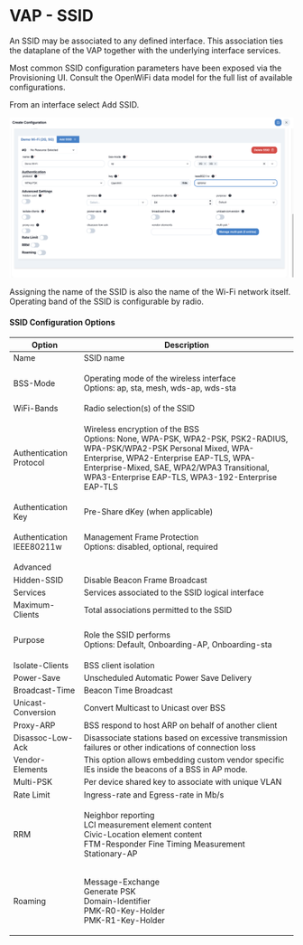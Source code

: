 # VAP - SSID

An SSID may be associated to any defined interface. This association ties the dataplane of the VAP together with the underlying interface services.&#x20;

Most common SSID configuration parameters have been exposed via the Provisioning UI. Consult the OpenWiFi data model for the full list of available configurations.&#x20;

From an interface select Add SSID.

![](<../../../../../.gitbook/assets/Screen Shot 2022-07-20 at 4.54.58 PM.png>)

Assigning the name of the SSID is also the name of the Wi-Fi network itself. Operating band of the SSID is configurable by radio.&#x20;

#### SSID Configuration Options

| Option                    | Description                                                                                                                                                                                                                                                               |
| ------------------------- | ------------------------------------------------------------------------------------------------------------------------------------------------------------------------------------------------------------------------------------------------------------------------- |
| Name                      | SSID name                                                                                                                                                                                                                                                                 |
| BSS-Mode                  | <p>Operating mode of the wireless interface<br>Options: ap, sta, mesh, wds-ap, wds-sta</p>                                                                                                                                                                                |
| WiFi-Bands                | Radio selection(s) of the SSID                                                                                                                                                                                                                                            |
| Authentication Protocol   | <p>Wireless encryption of the BSS<br>Options: None, WPA-PSK, WPA2-PSK, PSK2-RADIUS, WPA-PSK/WPA2-PSK Personal Mixed, WPA-Enterprise, WPA2-Enterprise EAP-TLS, WPA-Enterprise-Mixed, SAE, WPA2/WPA3 Transitional, WPA3-Enterprise EAP-TLS, WPA3-192-Enterprise EAP-TLS</p> |
| Authentication Key        | Pre-Share dKey (when applicable)                                                                                                                                                                                                                                          |
| Authentication IEEE80211w | <p>Management Frame Protection <br>Options: disabled, optional, required</p>                                                                                                                                                                                              |
| Advanced                  |                                                                                                                                                                                                                                                                           |
|      Hidden-SSID          | Disable Beacon Frame Broadcast                                                                                                                                                                                                                                            |
|      Services             | Services associated to the SSID logical interface                                                                                                                                                                                                                         |
|      Maximum-Clients      | Total associations permitted to the SSID                                                                                                                                                                                                                                  |
|      Purpose              | <p>Role the SSID performs<br>Options: Default, Onboarding-AP, Onboarding-sta</p>                                                                                                                                                                                          |
|      Isolate-Clients      | BSS client isolation                                                                                                                                                                                                                                                      |
|      Power-Save           | Unscheduled Automatic Power Save Delivery                                                                                                                                                                                                                                 |
|      Broadcast-Time       | Beacon Time Broadcast                                                                                                                                                                                                                                                     |
|      Unicast-Conversion   | Convert Multicast to Unicast over BSS                                                                                                                                                                                                                                     |
|      Proxy-ARP            | BSS respond to host ARP on behalf of another client                                                                                                                                                                                                                       |
|      Disassoc-Low-Ack     | Disassociate stations based on excessive transmission failures or other indications of connection loss                                                                                                                                                                    |
|      Vendor-Elements      | This option allows embedding custom vendor specific IEs inside the beacons of a BSS in AP mode.                                                                                                                                                                           |
|      Multi-PSK            | Per device shared key to associate with unique VLAN                                                                                                                                                                                                                       |
| Rate Limit                | Ingress-rate and Egress-rate in Mb/s                                                                                                                                                                                                                                      |
| RRM                       | <p>Neighbor reporting<br>LCI measurement element content<br>Civic-Location element content<br>FTM-Responder Fine Timing Measurement<br>Stationary-AP</p>                                                                                                                  |
| Roaming                   | <p>Message-Exchange <br>Generate PSK<br>Domain-Identifier<br>PMK-R0-Key-Holder<br>PMK-R1-Key-Holder</p>                                                                                                                                                                   |



